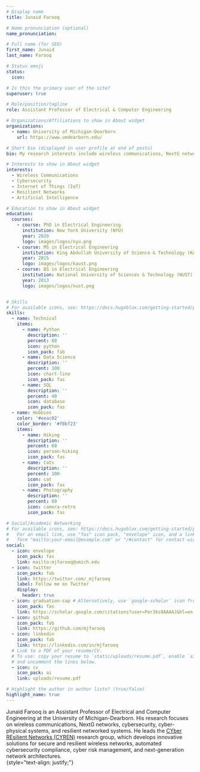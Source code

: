 ```yaml
---
# Display name
title: Junaid Farooq

# Name pronunciation (optional)
name_pronunciation:

# Full name (for SEO)
first_name: Junaid
last_name: Farooq

# Status emoji
status:
  icon:

# Is this the primary user of the site?
superuser: true

# Role/position/tagline
role: Assistant Professor of Electrical & Computer Engineering

# Organizations/Affiliations to show in About widget
organizations:
  - name: University of Michigan-Dearborn
    url: https://www.umdearborn.edu/

# Short bio (displayed in user profile at end of posts)
bio: My research interests include wireless communications, NextG networks, cybersecurity, cyber-physical systems, Internet of Things (IoT), and resilient networked systems.

# Interests to show in About widget
interests:
  - Wireless Communications
  - Cybersecurity
  - Internet of Things (IoT)
  - Resilient Networks
  - Artificial Intelligence

# Education to show in About widget
education:
  courses:
    - course: PhD in Electrical Engineering
      institution: New York University (NYU)
      year: 2020
      logo: images/logos/nyu.png
    - course: MS in Electrical Engineering
      institution: King Abdullah University of Science & Technology (KAUST)
      year: 2015
      logo: images/logos/kaust.png
    - course: BS in Electrical Engineering
      institution: National University of Sciences & Technology (NUST)
      year: 2013
      logo: images/logos/nust.png


# Skills
# For available icons, see: https://docs.hugoblox.com/getting-started/page-builder/#icons
skills:
  - name: Technical
    items:
      - name: Python
        description: ''
        percent: 80
        icon: python
        icon_pack: fab
      - name: Data Science
        description: ''
        percent: 100
        icon: chart-line
        icon_pack: fas
      - name: SQL
        description: ''
        percent: 40
        icon: database
        icon_pack: fas
  - name: Hobbies
    color: '#eeac02'
    color_border: '#f0bf23'
    items:
      - name: Hiking
        description: ''
        percent: 60
        icon: person-hiking
        icon_pack: fas
      - name: Cats
        description: ''
        percent: 100
        icon: cat
        icon_pack: fas
      - name: Photography
        description: ''
        percent: 80
        icon: camera-retro
        icon_pack: fas

# Social/Academic Networking
# For available icons, see: https://docs.hugoblox.com/getting-started/page-builder/#icons
#   For an email link, use "fas" icon pack, "envelope" icon, and a link in the
#   form "mailto:your-email@example.com" or "/#contact" for contact widget.
social:
  - icon: envelope
    icon_pack: fas
    link: mailto:mjfarooq@umich.edu
  - icon: twitter
    icon_pack: fab
    link: https://twitter.com/_mjfarooq
    label: Follow me on Twitter
    display:
      header: true
  - icon: graduation-cap # Alternatively, use `google-scholar` icon from `ai` icon pack
    icon_pack: fas
    link: https://scholar.google.com/citations?user=Per3ks8AAAAJ&hl=en
  - icon: github
    icon_pack: fab
    link: https://github.com/mjfarooq
  - icon: linkedin
    icon_pack: fab
    link: https://linkedin.com/in/mjfarooq
  # Link to a PDF of your resume/CV.
  # To use: copy your resume to `static/uploads/resume.pdf`, enable `ai` icons in `params.yaml`,
  # and uncomment the lines below.
  - icon: cv
    icon_pack: ai
    link: uploads/resume.pdf

# Highlight the author in author lists? (true/false)
highlight_name: true
---
```


Junaid Farooq is an Assistant Professor of Electrical and Computer Engineering at the University of Michigan-Dearborn. His research focuses on wireless communications, NextG networks, cybersecurity, cyber-physical systems, and resilient networked systems. He leads the [CYber REsilient Networks (CYREN)](https://mjfarooq.github.io/mjfarooq.github.io-cyren/) research group, which develops innovative solutions for secure and resilient wireless networks, automated cybersecurity compliance, cyber risk management, and next-generation network architectures.  
{style="text-align: justify;"}
